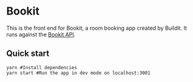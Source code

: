 # Bookit

This is the front end for Bookit, a room booking app created by Buildit. It runs against the [Bookit API](https://github.com/buildit/bookit-api).


## Quick start

```
yarn #Install dependencies
yarn start #Run the app in dev mode on localhost:3001
```


